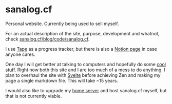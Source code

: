 # sanalog.cf
Personal website. Currently being used to sell myself.

For an actual description of the site, purpose, development and whatnot, check [sanalog.cf/blog/code/sanalog.cf](https://sanalog.cf/blog/code/sanalog.cf).

I use [Tape](https://www.aeriform.io/tape) as a progress tracker, but there is also a [Notion page](https://sanalog.notion.site/41438cc18d254359a2620640e9653f24?v=31d989b6593c4f40920ea8208f11855f) in case anyone cares.

One day I will get better at talking to computers and hopefully do some [cool stuff](https://webring.xxiivv.com/). Right now both this site and I are too much of a mess to do anything. I plan to overhaul the site with [Svelte](https://svelte.dev/) before achieving Zen and making my page a single markdown file. This will take ~15 years.

I would also like to upgrade my [home server]() and host sanalog.cf myself, but that is not currently viable.
